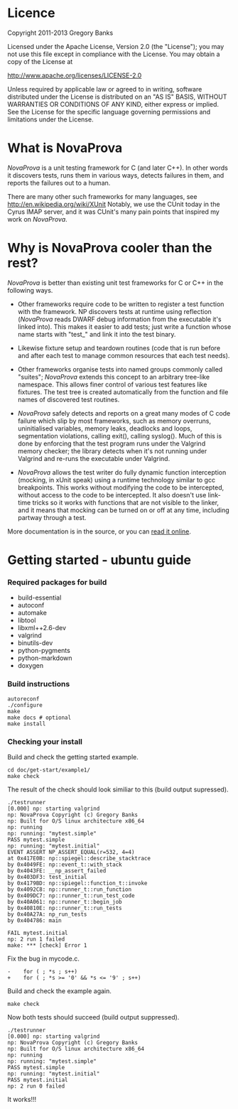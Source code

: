 # Licence #

Copyright 2011-2013 Gregory Banks

Licensed under the Apache License, Version 2.0 (the "License");
you may not use this file except in compliance with the License.
You may obtain a copy of the License at

  http://www.apache.org/licenses/LICENSE-2.0

Unless required by applicable law or agreed to in writing, software
distributed under the License is distributed on an "AS IS" BASIS,
WITHOUT WARRANTIES OR CONDITIONS OF ANY KIND, either express or implied.
See the License for the specific language governing permissions and
limitations under the License.

# What is NovaProva #

*NovaProva* is a unit testing framework for C (and later C++). In other
words it discovers tests, runs them in various ways, detects failures
in them, and reports the failures out to a human.

There are many other such frameworks for many languages, see
http://en.wikipedia.org/wiki/XUnit  Notably, we use the CUnit today
in the Cyrus IMAP server, and it was CUnit's many pain points that
inspired my work on *NovaProva*.

# Why is NovaProva cooler than the rest? #

*NovaProva* is better than existing unit test frameworks for C or C++
in the following ways.

* Other frameworks require code to be written to register a test
  function with the framework.  NP discovers tests at runtime using
  reflection (*NovaProva* reads DWARF debug information from the executable
  it's linked into). This makes it easier to add tests; just write a
  function whose name starts with "test_" and link it into the test
  binary.

* Likewise fixture setup and teardown routines (code that is run before
  and after each test to manage common resources that each test needs).

* Other frameworks organise tests into named groups commonly called
  "suites"; *NovaProva* extends this concept to an arbitrary tree-like
  namespace. This allows finer control of various test features like
  fixtures. The test tree is created automatically from the function
  and file names of discovered test routines.

* *NovaProva* safely detects and reports on a great many modes
  of C code failure which slip by most frameworks, such as memory
  overruns, uninitialised variables, memory leaks, deadlocks and
  loops, segmentation violations, calling exit(), calling syslog().
  Much of this is done by enforcing that the test program runs under
  the Valgrind memory checker; the library detects when it's not running
  under Valgrind and re-runs the executable under Valgrind.

* *NovaProva* allows the test writer do fully dynamic function
  interception (mocking, in xUnit speak) using a runtime technology
  similar to gcc breakpoints.  This works without modifying the code
  to be intercepted, without access to the code to be intercepted.
  It also doesn't use link-time tricks so it works with functions that
  are not visible to the linker, and it means that mocking can be turned
  on or off at any time, including partway through a test.

More documentation is in the source, or you can
[read it online](http://www.novaprova.org/docs.html).


# Getting started - ubuntu guide #

### Required packages for build ###

* build-essential
* autoconf
* automake
* libtool
* libxml++2.6-dev
* valgrind
* binutils-dev
* python-pygments
* python-markdown
* doxygen

### Build instructions ###

    autoreconf
    ./configure
    make
    make docs # optional
    make install

### Checking your install ###

Build and check the getting started example.

    cd doc/get-start/example1/
    make check

The result of the check should look similiar to this (build output supressed).

    ./testrunner
    [0.000] np: starting valgrind
    np: NovaProva Copyright (c) Gregory Banks
    np: Built for O/S linux architecture x86_64
    np: running
    np: running: "mytest.simple"
    PASS mytest.simple
    np: running: "mytest.initial"
    EVENT ASSERT NP_ASSERT_EQUAL(r=532, 4=4)
    at 0x417E0B: np::spiegel::describe_stacktrace
    by 0x4049FE: np::event_t::with_stack
    by 0x4043FE: __np_assert_failed
    by 0x403DF3: test_initial
    by 0x4179BD: np::spiegel::function_t::invoke
    by 0x4092C8: np::runner_t::run_function
    by 0x409DC7: np::runner_t::run_test_code
    by 0x40A061: np::runner_t::begin_job
    by 0x40810E: np::runner_t::run_tests
    by 0x40A27A: np_run_tests
    by 0x404786: main

    FAIL mytest.initial
    np: 2 run 1 failed
    make: *** [check] Error 1

Fix the bug in mycode.c.

    -    for ( ; *s ; s++)
    +    for ( ; *s >= '0' && *s <= '9' ; s++)

Build and check the example again.

    make check

Now both tests should succeed (build output suppressed).

    ./testrunner
    [0.000] np: starting valgrind
    np: NovaProva Copyright (c) Gregory Banks
    np: Built for O/S linux architecture x86_64
    np: running
    np: running: "mytest.simple"
    PASS mytest.simple
    np: running: "mytest.initial"
    PASS mytest.initial
    np: 2 run 0 failed

It works!!!

